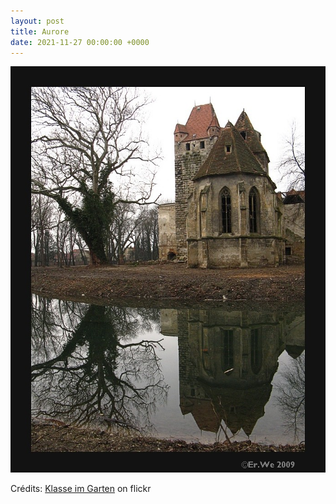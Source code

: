```yaml
---
layout: post
title: Aurore
date: 2021-11-27 00:00:00 +0000
---
```


![Aurore](/images/2021-11-27.jpg)

Crédits: [Klasse im Garten](https://www.flickr.com/people/klasseimgarten/) on flickr
